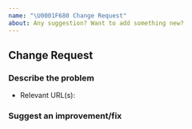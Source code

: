 ```yaml
---
name: "\U0001F680 Change Request"
about: Any suggestion? Want to add something new?
---
```


## Change Request

<!--This repository is ONLY used to solve issues related to TiKV Website/Docs.
For other issues (related to TiKV, PD, etc), please move to [other repositories](https://github.com/tikv).-->

### Describe the problem

- Relevant URL(s): <URL>

<!-- Provide details for typos, grammatical errors, terminology misuse, ambiguity, broken links, missing info, etc. -->

### Suggest an improvement/fix

<!--If you have specific ideas about how we can fix this, let us know. -->

